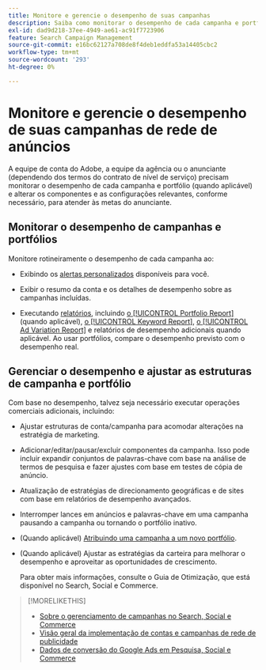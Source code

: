 ```yaml
---
title: Monitore e gerencie o desempenho de suas campanhas
description: Saiba como monitorar o desempenho de cada campanha e portfólio e fazer alterações para atingir suas metas.
exl-id: dad9d218-37ee-4949-ae61-ac91f7723906
feature: Search Campaign Management
source-git-commit: e16bc62127a708de8f4deb1eddfa53a14405cbc2
workflow-type: tm+mt
source-wordcount: '293'
ht-degree: 0%

---
```


# Monitore e gerencie o desempenho de suas campanhas de rede de anúncios

A equipe de conta do Adobe, a equipe da agência ou o anunciante (dependendo dos termos do contrato de nível de serviço) precisam monitorar o desempenho de cada campanha e portfólio (quando aplicável) e alterar os componentes e as configurações relevantes, conforme necessário, para atender às metas do anunciante.

## Monitorar o desempenho de campanhas e portfólios

Monitore rotineiramente o desempenho de cada campanha ao:

* Exibindo os [alertas personalizados](/help/search-social-commerce/alerts/alert-view.md) disponíveis para você.

* Exibir o resumo da conta e os detalhes de desempenho sobre as campanhas incluídas.

* Executando [relatórios](/help/search-social-commerce/reports/report-about.md), incluindo [o [!UICONTROL Portfolio Report]](/help/search-social-commerce/reports/management/basic-advanced/portfolio-report.md) (quando aplicável), [o [!UICONTROL Keyword Report]](/help/search-social-commerce/reports/management/basic-advanced/keyword-report.md), [o [!UICONTROL Ad Variation Report]](/help/search-social-commerce/reports/management/basic-advanced/ad-variation-report.md) e relatórios de desempenho adicionais quando aplicável. Ao usar portfólios, compare o desempenho previsto com o desempenho real.

## Gerenciar o desempenho e ajustar as estruturas de campanha e portfólio

Com base no desempenho, talvez seja necessário executar operações comerciais adicionais, incluindo:

* Ajustar estruturas de conta/campanha para acomodar alterações na estratégia de marketing.

* Adicionar/editar/pausar/excluir componentes da campanha. Isso pode incluir expandir conjuntos de palavras-chave com base na análise de termos de pesquisa e fazer ajustes com base em testes de cópia de anúncio.

* Atualização de estratégias de direcionamento geográficas e de sites com base em relatórios de desempenho avançados.

* Interromper lances em anúncios e palavras-chave em uma campanha pausando a campanha ou tornando o portfólio inativo.

* (Quando aplicável) [Atribuindo uma campanha a um novo portfólio](/help/search-social-commerce/campaign-management/campaign-assign-to-portfolio.md).

* (Quando aplicável) Ajustar as estratégias da carteira para melhorar o desempenho e aproveitar as oportunidades de crescimento.

  Para obter mais informações, consulte o Guia de Otimização, que está disponível no Search, Social e Commerce.<!-- verify convention for referencing Optimization Guide here -->

>[!MORELIKETHIS]
>
>* [Sobre o gerenciamento de campanhas no Search, Social e Commerce](campaign-management-about.md)
>* [Visão geral da implementação de contas e campanhas de rede de publicidade](campaign-implemention-overview.md)
>* [Dados de conversão do Google Ads em Pesquisa, Social e Commerce](google-conversion-data.md)
